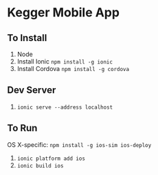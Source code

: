 
# Kegger Mobile App


## To Install

1. Node
2. Install Ionic `npm install -g ionic`
3. Install Cordova `npm install -g cordova`


## Dev Server

1. `ionic serve --address localhost`


## To Run

OS X-specific: `npm install -g ios-sim ios-deploy`

1. `ionic platform add ios`
2. `ionic build ios`
